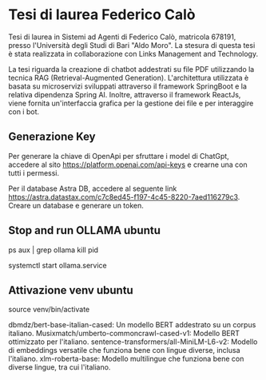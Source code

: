 # Tesi di laurea Federico Calò

Tesi di laurea in Sistemi ad Agenti di Federico Calò, matricola 678191, presso l'Università degli Studi di Bari "Aldo Moro". La stesura di questa tesi è stata realizzata in collaborazione con Links Management and Technology.

La tesi riguarda la creazione di chatbot addestrati su file PDF utilizzando la tecnica RAG (Retrieval-Augmented Generation). L'architettura utilizzata è basata su microservizi sviluppati attraverso il framework SpringBoot e 
la relativa dipendenza Spring AI. Inoltre, attraverso il framework ReactJs, viene fornita un'interfaccia grafica per la gestione dei file e per interaggire con i bot. 

## Generazione Key

Per generare la chiave di OpenApi per sfruttare i model di ChatGpt, accedere al sito https://platform.openai.com/api-keys e crearne una con tutti i permessi.

Per il database Astra DB, accedere al seguente link https://astra.datastax.com/c7c8ed45-f197-4c45-8220-7aed116279c3. Creare un database e generare un token.

## Stop and run OLLAMA ubuntu

ps aux | grep ollama
kill pid

systemctl start ollama.service

## Attivazione venv ubuntu
source venv/bin/activate


dbmdz/bert-base-italian-cased: Un modello BERT addestrato su un corpus italiano.
Musixmatch/umberto-commoncrawl-cased-v1: Modello BERT ottimizzato per l'italiano.
sentence-transformers/all-MiniLM-L6-v2: Modello di embeddings versatile che funziona bene con lingue diverse, inclusa l'italiano.
xlm-roberta-base: Modello multilingue che funziona bene con diverse lingue, tra cui l'italiano.